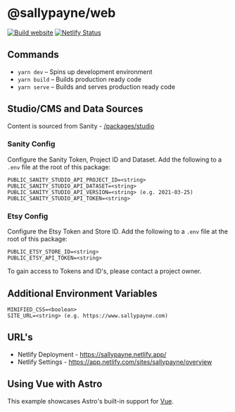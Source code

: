 # @sallypayne/web

[![Build website](https://github.com/nonbreakingspaceltd/sallypayne/actions/workflows/build-website.yml/badge.svg?branch=main)](https://github.com/nonbreakingspaceltd/sallypayne/actions/workflows/build-website.yml)
[![Netlify Status](https://api.netlify.com/api/v1/badges/012cbb34-aa49-495c-8b38-5c32000aeeaf/deploy-status)](https://app.netlify.com/sites/sallypayne/deploys)

## Commands

- `yarn dev` – Spins up development environment
- `yarn build` – Builds production ready code
- `yarn serve` – Builds and serves production ready code

## Studio/CMS and Data Sources

Content is sourced from Sanity - [/packages/studio](./packages/studio)

### Sanity Config

Configure the Sanity Token, Project ID and Dataset. Add the following to a `.env` file at the root of this package:

```
PUBLIC_SANITY_STUDIO_API_PROJECT_ID=<string>
PUBLIC_SANITY_STUDIO_API_DATASET=<string>
PUBLIC_SANITY_STUDIO_API_VERSION=<string> (e.g. 2021-03-25)
PUBLIC_SANITY_STUDIO_API_TOKEN=<string>
```

### Etsy Config

Configure the Etsy Token and Store ID. Add the following to a `.env` file at the root of this package:

```
PUBLIC_ETSY_STORE_ID=<string>
PUBLIC_ETSY_API_TOKEN=<string>
```

To gain access to Tokens and ID's, please contact a project owner.

## Additional Environment Variables

```
MINIFIED_CSS=<boolean>
SITE_URL=<string> (e.g. https://www.sallypayne.com)
```

## URL's

- Netlify Deployment - https://sallypayne.netlify.app/
- Netlify Settings - https://app.netlify.com/sites/sallypayne/overview

## Using Vue with Astro

This example showcases Astro's built-in support for [Vue](https://v3.vuejs.org/).
